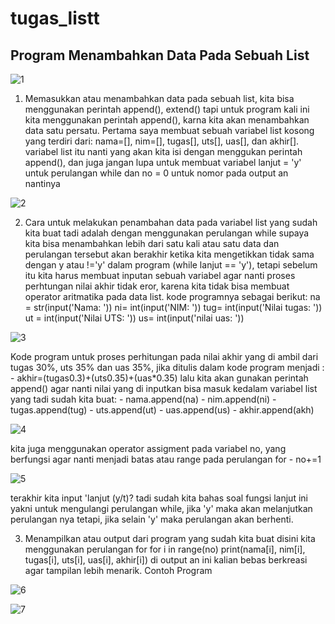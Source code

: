 # tugas_listt

## Program Menambahkan Data Pada Sebuah List

![1](https://user-images.githubusercontent.com/115617434/203259810-64918a62-cc88-40eb-b69e-823bd3eeb485.jpeg)


1. Memasukkan atau menambahkan data pada sebuah list, kita bisa menggunakan perintah append(), extend() tapi untuk program kali ini kita menggunakan perintah append(), karna kita akan menambahkan data satu persatu. Pertama saya membuat sebuah variabel list kosong yang terdiri dari: nama=[], nim=[], tugas[], uts[], uas[], dan akhir[]. variabel list itu nanti yang akan kita isi dengan menggukan perintah append(), dan juga jangan lupa untuk membuat variabel lanjut = 'y' untuk perulangan while dan no = 0 untuk nomor pada output an nantinya 

![2](https://user-images.githubusercontent.com/115617434/203259834-683a8dfe-c78b-4402-b859-bc7f1f6b8260.jpeg)


2. Cara untuk melakukan penambahan data pada variabel list yang sudah kita buat tadi adalah dengan menggunakan perulangan while supaya kita bisa menambahkan lebih dari satu kali atau satu data dan perulangan tersebut akan berakhir ketika kita mengetikkan tidak sama dengan y atau !='y' dalam program (while lanjut == 'y'), tetapi sebelum itu kita harus membuat inputan sebuah variabel agar nanti proses perhtungan nilai akhir tidak eror, karena kita tidak bisa membuat operator aritmatika pada data list. kode programnya sebagai berikut: na = str(input('Nama: ')) ni= int(input('NIM: ')) tug= int(input('Nilai tugas: ')) ut = int(input('Nilai UTS: ')) us= int(input('nilai uas: ')) 

![3](https://user-images.githubusercontent.com/115617434/203259866-ac90ddee-07d5-4516-b360-8687655f15f3.jpeg)


Kode program untuk proses perhitungan pada nilai akhir yang di ambil dari tugas 30%, uts 35% dan uas 35%, jika ditulis dalam kode program menjadi : - akhir=(tugas0.3)+(uts0.35)+(uas*0.35) lalu kita akan gunakan perintah append() agar nanti nilai yang di inputkan bisa masuk kedalam variabel list yang tadi sudah kita buat: - nama.append(na) - nim.append(ni) - tugas.append(tug) - uts.append(ut) - uas.append(us) - akhir.append(akh)

![4](https://user-images.githubusercontent.com/115617434/203259904-3c57dd03-dd63-44b6-b2e1-b2cb17e65464.jpeg)


kita juga menggunakan operator assigment pada variabel no, yang berfungsi agar nanti menjadi batas atau range pada perulangan for - no+=1

![5](https://user-images.githubusercontent.com/115617434/203260048-6bfdd74b-a776-4486-bc78-4f7a1a6bf7ac.jpeg)


terakhir kita input 'lanjut (y/t)? tadi sudah kita bahas soal fungsi lanjut ini yakni untuk mengulangi perulangan while, jika 'y' maka akan melanjutkan perulangan nya tetapi, jika selain 'y' maka perulangan akan berhenti.

3. Menampilkan atau output dari program yang sudah kita buat disini kita menggunakan perulangan for for i in range(no) print(nama[i], nim[i], tugas[i], uts[i], uas[i], akhir[i]) di output an ini kalian bebas berkreasi agar tampilan lebih menarik. Contoh Program 

![6](https://user-images.githubusercontent.com/115617434/203260102-469dc5f0-0c2a-453f-b008-77259348fbcf.jpeg)

![7](https://user-images.githubusercontent.com/115617434/203260131-77262566-1547-4f29-85b9-05b572931732.jpeg)

